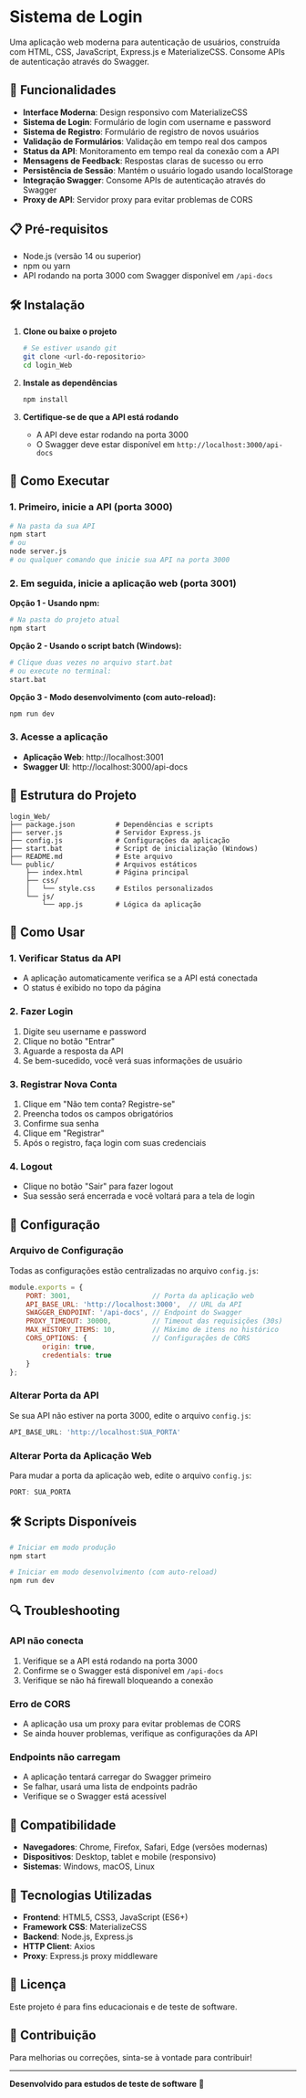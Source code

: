 # Sistema de Login

Uma aplicação web moderna para autenticação de usuários, construída com HTML, CSS, JavaScript, Express.js e MaterializeCSS. Consome APIs de autenticação através do Swagger.

## 🚀 Funcionalidades

- **Interface Moderna**: Design responsivo com MaterializeCSS
- **Sistema de Login**: Formulário de login com username e password
- **Sistema de Registro**: Formulário de registro de novos usuários
- **Validação de Formulários**: Validação em tempo real dos campos
- **Status da API**: Monitoramento em tempo real da conexão com a API
- **Mensagens de Feedback**: Respostas claras de sucesso ou erro
- **Persistência de Sessão**: Mantém o usuário logado usando localStorage
- **Integração Swagger**: Consome APIs de autenticação através do Swagger
- **Proxy de API**: Servidor proxy para evitar problemas de CORS

## 📋 Pré-requisitos

- Node.js (versão 14 ou superior)
- npm ou yarn
- API rodando na porta 3000 com Swagger disponível em `/api-docs`

## 🛠️ Instalação

1. **Clone ou baixe o projeto**
   ```bash
   # Se estiver usando git
   git clone <url-do-repositorio>
   cd login_Web
   ```

2. **Instale as dependências**
   ```bash
   npm install
   ```

3. **Certifique-se de que a API está rodando**
   - A API deve estar rodando na porta 3000
   - O Swagger deve estar disponível em `http://localhost:3000/api-docs`

## 🚀 Como Executar

### 1. Primeiro, inicie a API (porta 3000)
```bash
# Na pasta da sua API
npm start
# ou
node server.js
# ou qualquer comando que inicie sua API na porta 3000
```

### 2. Em seguida, inicie a aplicação web (porta 3001)

**Opção 1 - Usando npm:**
```bash
# Na pasta do projeto atual
npm start
```

**Opção 2 - Usando o script batch (Windows):**
```bash
# Clique duas vezes no arquivo start.bat
# ou execute no terminal:
start.bat
```

**Opção 3 - Modo desenvolvimento (com auto-reload):**
```bash
npm run dev
```

### 3. Acesse a aplicação
- **Aplicação Web**: http://localhost:3001
- **Swagger UI**: http://localhost:3000/api-docs

## 📁 Estrutura do Projeto

```
login_Web/
├── package.json          # Dependências e scripts
├── server.js             # Servidor Express.js
├── config.js             # Configurações da aplicação
├── start.bat             # Script de inicialização (Windows)
├── README.md             # Este arquivo
└── public/               # Arquivos estáticos
    ├── index.html        # Página principal
    ├── css/
    │   └── style.css     # Estilos personalizados
    └── js/
        └── app.js        # Lógica da aplicação
```

## 🎯 Como Usar

### 1. Verificar Status da API
- A aplicação automaticamente verifica se a API está conectada
- O status é exibido no topo da página

### 2. Fazer Login
1. Digite seu username e password
2. Clique no botão "Entrar"
3. Aguarde a resposta da API
4. Se bem-sucedido, você verá suas informações de usuário

### 3. Registrar Nova Conta
1. Clique em "Não tem conta? Registre-se"
2. Preencha todos os campos obrigatórios
3. Confirme sua senha
4. Clique em "Registrar"
5. Após o registro, faça login com suas credenciais

### 4. Logout
- Clique no botão "Sair" para fazer logout
- Sua sessão será encerrada e você voltará para a tela de login

## 🔧 Configuração

### Arquivo de Configuração
Todas as configurações estão centralizadas no arquivo `config.js`:

```javascript
module.exports = {
    PORT: 3001,                    // Porta da aplicação web
    API_BASE_URL: 'http://localhost:3000',  // URL da API
    SWAGGER_ENDPOINT: '/api-docs', // Endpoint do Swagger
    PROXY_TIMEOUT: 30000,          // Timeout das requisições (30s)
    MAX_HISTORY_ITEMS: 10,         // Máximo de itens no histórico
    CORS_OPTIONS: {                // Configurações de CORS
        origin: true,
        credentials: true
    }
};
```

### Alterar Porta da API
Se sua API não estiver na porta 3000, edite o arquivo `config.js`:

```javascript
API_BASE_URL: 'http://localhost:SUA_PORTA'
```

### Alterar Porta da Aplicação Web
Para mudar a porta da aplicação web, edite o arquivo `config.js`:

```javascript
PORT: SUA_PORTA
```

## 🛠️ Scripts Disponíveis

```bash
# Iniciar em modo produção
npm start

# Iniciar em modo desenvolvimento (com auto-reload)
npm run dev
```

## 🔍 Troubleshooting

### API não conecta
1. Verifique se a API está rodando na porta 3000
2. Confirme se o Swagger está disponível em `/api-docs`
3. Verifique se não há firewall bloqueando a conexão

### Erro de CORS
- A aplicação usa um proxy para evitar problemas de CORS
- Se ainda houver problemas, verifique as configurações da API

### Endpoints não carregam
- A aplicação tentará carregar do Swagger primeiro
- Se falhar, usará uma lista de endpoints padrão
- Verifique se o Swagger está acessível

## 📱 Compatibilidade

- **Navegadores**: Chrome, Firefox, Safari, Edge (versões modernas)
- **Dispositivos**: Desktop, tablet e mobile (responsivo)
- **Sistemas**: Windows, macOS, Linux

## 🎨 Tecnologias Utilizadas

- **Frontend**: HTML5, CSS3, JavaScript (ES6+)
- **Framework CSS**: MaterializeCSS
- **Backend**: Node.js, Express.js
- **HTTP Client**: Axios
- **Proxy**: Express.js proxy middleware

## 📄 Licença

Este projeto é para fins educacionais e de teste de software.

## 🤝 Contribuição

Para melhorias ou correções, sinta-se à vontade para contribuir!

---

**Desenvolvido para estudos de teste de software** 🧪 